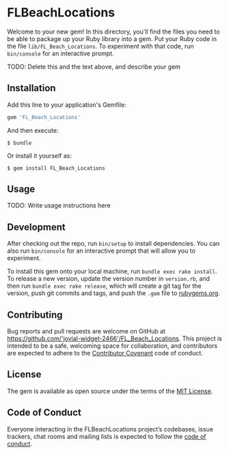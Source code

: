 # FLBeachLocations

Welcome to your new gem! In this directory, you'll find the files you need to be able to package up your Ruby library into a gem. Put your Ruby code in the file `lib/FL_Beach_Locations`. To experiment with that code, run `bin/console` for an interactive prompt.

TODO: Delete this and the text above, and describe your gem

## Installation

Add this line to your application's Gemfile:

```ruby
gem 'FL_Beach_Locations'
```

And then execute:

    $ bundle

Or install it yourself as:

    $ gem install FL_Beach_Locations

## Usage

TODO: Write usage instructions here

## Development

After checking out the repo, run `bin/setup` to install dependencies. You can also run `bin/console` for an interactive prompt that will allow you to experiment.

To install this gem onto your local machine, run `bundle exec rake install`. To release a new version, update the version number in `version.rb`, and then run `bundle exec rake release`, which will create a git tag for the version, push git commits and tags, and push the `.gem` file to [rubygems.org](https://rubygems.org).

## Contributing

Bug reports and pull requests are welcome on GitHub at https://github.com/'jovial-widget-2466'/FL_Beach_Locations. This project is intended to be a safe, welcoming space for collaboration, and contributors are expected to adhere to the [Contributor Covenant](http://contributor-covenant.org) code of conduct.

## License

The gem is available as open source under the terms of the [MIT License](https://opensource.org/licenses/MIT).

## Code of Conduct

Everyone interacting in the FLBeachLocations project’s codebases, issue trackers, chat rooms and mailing lists is expected to follow the [code of conduct](https://github.com/'jovial-widget-2466'/FL_Beach_Locations/blob/master/CODE_OF_CONDUCT.md).
